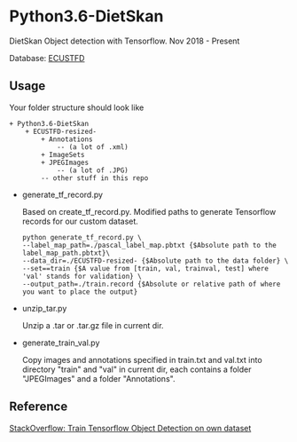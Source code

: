 # Python3.6-DietSkan
DietSkan Object detection with Tensorflow. Nov 2018 - Present

Database: [ECUSTFD](https://github.com/Liang-yc/ECUSTFD-resized)

## Usage
Your folder structure should look like
```
+ Python3.6-DietSkan
	+ ECUSTFD-resized-
		+ Annotations
			-- (a lot of .xml)
		+ ImageSets
		+ JPEGImages
			-- (a lot of .JPG)
		-- other stuff in this repo
```

- generate_tf_record.py

	Based on create_tf_record.py. Modified paths to generate Tensorflow records for our custom dataset.
	``` terminal
	python generate_tf_record.py \
	--label_map_path=./pascal_label_map.pbtxt {$Absolute path to the label_map_path.pbtxt}\
	--data_dir=./ECUSTFD-resized- {$Absolute path to the data folder} \
	--set==train {$A value from [train, val, trainval, test] where 'val' stands for validation} \
	--output_path=./train.record {$Absolute or relative path of where you want to place the output}
	```

- unzip_tar.py
  
	 Unzip a .tar or .tar.gz file in current dir.
  
- generate_train_val.py

	 Copy images and annotations specified in train.txt and val.txt into directory "train" and "val" in current dir, each contains a folder "JPEGImages" and a folder "Annotations".

## Reference
  [StackOverflow: Train Tensorflow Object Detection on own dataset](https://stackoverflow.com/questions/44973184/train-tensorflow-object-detection-on-own-dataset?noredirect=1&lq=1)
